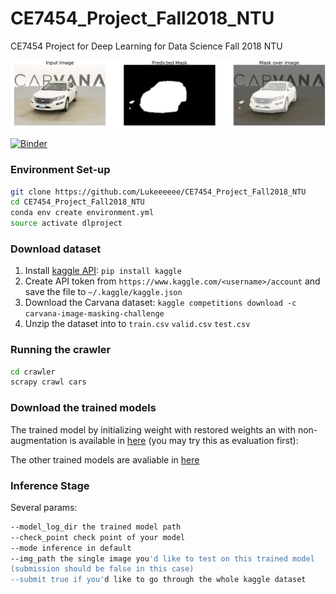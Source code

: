 # CE7454_Project_Fall2018_NTU
CE7454 Project for Deep Learning for Data Science Fall 2018 NTU

![](./report_fig/result1.png)

[![Binder](https://mybinder.org/badge.svg)][binder]

[binder]: https://mybinder.org/v2/gh/Lukeeeeee/CE7454_Project_Fall2018_NTU/master

### Environment Set-up

```bash
git clone https://github.com/Lukeeeeee/CE7454_Project_Fall2018_NTU
cd CE7454_Project_Fall2018_NTU
conda env create environment.yml
source activate dlproject
```

### Download dataset

1. Install [kaggle API](https://github.com/Kaggle/kaggle-api): `pip install kaggle`
3. Create API token from `https://www.kaggle.com/<username>/account` and save the file to `~/.kaggle/kaggle.json` 
4. Download the Carvana dataset: `kaggle competitions download -c carvana-image-masking-challenge`
5. Unzip the dataset into to `train.csv` `valid.csv` `test.csv`
  
### Running the crawler

```bash
cd crawler
scrapy crawl cars
```

### Download the trained models

The trained model by initializing weight with restored weights an with non-augmentation is available in [here](https://entuedu-my.sharepoint.com/:u:/g/personal/wei005_e_ntu_edu_sg/EeQC4kIQGzhPt0UFK4Azmg8B3afFElqIVEc-xUeHO5hvBQ?e=viVIFu
) (you may try this as evaluation first):

The other trained models are avaliable in [here](https://entuedu-my.sharepoint.com/:u:/g/personal/wei005_e_ntu_edu_sg/Eboz72eW3MBLuOywT7RQyJwBcbaYt5KclrNwe7DH-qg7Pw?e=iIqQH0)

### Inference Stage
Several params:

```bash
--model_log_dir the trained model path
--check_point check point of your model
--mode inference in default
--img_path the single image you'd like to test on this trained model
(submission should be false in this case)
--submit true if you'd like to go through the whole kaggle dataset
```
